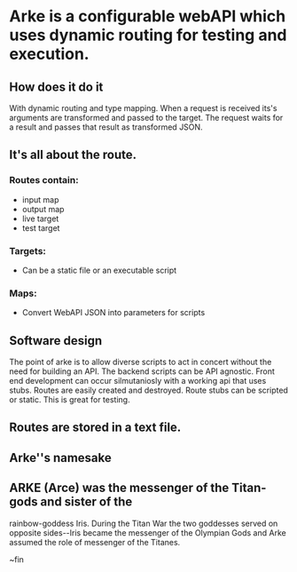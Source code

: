 ﻿# Arke is a configurable webAPI which uses dynamic routing for testing and execution.


## How does it do it
With dynamic routing and type mapping. 
When a request is received its's arguments are transformed and passed to the 
target. The request waits for a result and passes that result as transformed 
JSON.


## It's all about the route.
### Routes contain:
- input map 
- output map
- live target 
- test target
### Targets:
- Can be a static file or an executable script
### Maps:
- Convert WebAPI JSON into parameters for scripts 

## Software design
The point of arke is to allow diverse scripts to act in concert without the need 
for building an API. The backend scripts can be API agnostic. Front end 
development can occur silmutaniosly with a working api that uses stubs.  Routes 
are easily created and destroyed. Route stubs can be scripted or static. This is 
great for testing.

## Routes are stored in a text file.


## Arke''s namesake
## ARKE (Arce) was the messenger of the Titan-gods and sister of the 
rainbow-goddess Iris. During the Titan War the two goddesses served on 
opposite sides--Iris became the messenger of the Olympian Gods and Arke 
assumed the role of messenger of the Titanes. 








~fin